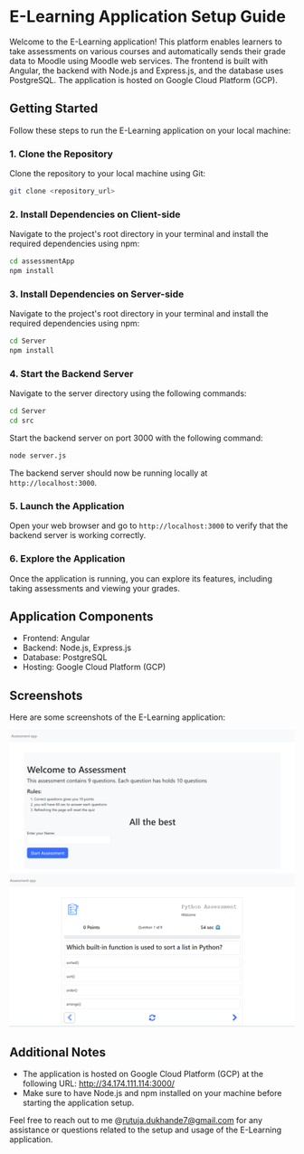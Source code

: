# E-Learning Application Setup Guide

Welcome to the E-Learning application! This platform enables learners to take assessments on various courses and automatically sends their grade data to Moodle using Moodle web services. The frontend is built with Angular, the backend with Node.js and Express.js, and the database uses PostgreSQL. The application is hosted on Google Cloud Platform (GCP).

## Getting Started

Follow these steps to run the E-Learning application on your local machine:

### 1. Clone the Repository

Clone the repository to your local machine using Git:

```bash
git clone <repository_url>
```

### 2. Install Dependencies on Client-side

Navigate to the project's root directory in your terminal and install the required dependencies using npm:

```bash
cd assessmentApp
npm install
```
### 3. Install Dependencies on Server-side

Navigate to the project's root directory in your terminal and install the required dependencies using npm:

```bash
cd Server
npm install
```

### 4. Start the Backend Server

Navigate to the server directory using the following commands:

```bash
cd Server
cd src
```

Start the backend server on port 3000 with the following command:

```bash
node server.js
```

The backend server should now be running locally at `http://localhost:3000`.

### 5. Launch the Application

Open your web browser and go to `http://localhost:3000` to verify that the backend server is working correctly.

### 6. Explore the Application

Once the application is running, you can explore its features, including taking assessments and viewing your grades.

## Application Components

- Frontend: Angular
- Backend: Node.js, Express.js
- Database: PostgreSQL
- Hosting: Google Cloud Platform (GCP)

## Screenshots

Here are some screenshots of the E-Learning application:

![Screenshot 1](Img1.png)
![Screenshot 2](Img2.png)

## Additional Notes

- The application is hosted on Google Cloud Platform (GCP) at the following URL: http://34.174.111.114:3000/
- Make sure to have Node.js and npm installed on your machine before starting the application setup.

Feel free to reach out to me @rutuja.dukhande7@gmail.com for any assistance or questions related to the setup and usage of the E-Learning application.
